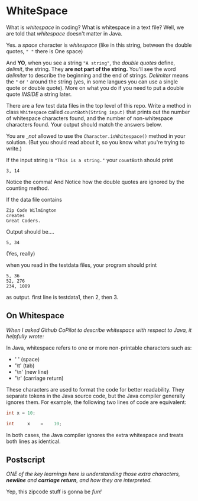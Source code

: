 # WhiteSpace

What is _whitespace_ in coding? What is whitespace in a text file?
Well, we are told that _whitespace_ doesn't matter in Java.

Yes. a _space_ character is _whitespace_ (like in this string, between the double quotes, `" "` there is One space)

And __YO__, when you see a string `"A string"`, the _double quotes_ define, _delimit_, the string. They __are not part of the string.__
You'll see the word _delimiter_ to describe the beginning and the end of strings.
_Delimiter_ means the `"` or `'` around the string (yes, in some langues you can use a single quote or double quote).
More on what you do if you need to put a double quote _INSIDE_ a string later.

There are a few test data files in the top level of this repo.
Write a method in class `Whitespace` called `countBoth(String input)` that prints out the number of whitespace 
characters found, and the number of non-whitespace characters found. Your output should match the answers below.

You are __not_ allowed to use the `Character.isWhitespace()` method in your solution. 
(But you should read about it, so you know what you're trying to write.)

If the input string is `"This is a string."` your `countBoth` should print

```
3, 14
```
Notice the comma! And Notice how the double quotes are ignored by the counting method.

If the data file contains 

```
Zip Code Wilmington
creates
Great Coders.
```

Output should be....

```
5, 34
```

(Yes, really)

when you read in the testdata files, your program should print

```
5, 36
52, 276
234, 1089
```

as output. first line is testdata1, then 2, then 3.

## On Whitespace

_When I asked Github CoPilot to describe _whitespace_ with respect to Java, it helpfully wrote:_

In Java, whitespace refers to one or more non-printable characters such as:

- ' ' (space)
- '\t' (tab)
- '\n' (new line)
- '\r' (carriage return)

These characters are used to format the code for better readability. They separate tokens in the Java source code, but the Java compiler generally ignores them. For example, the following two lines of code are equivalent:

```java
int x = 10;
```

```java
int     x    =    10;
```

In both cases, the Java compiler ignores the extra whitespace and treats both lines as identical.

## Postscript

_ONE of the key learnings here is understanding those extra characters, __newline__ and __carriage return__, and how they are interpreted._

Yep, this zipcode stuff is gonna be _fun!_
  
